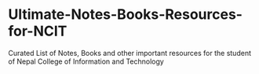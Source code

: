 # Ultimate-Notes-Books-Resources-for-NCIT
Curated List of Notes, Books and other important resources for the student of Nepal College of Information and Technology
